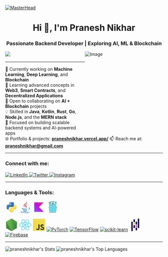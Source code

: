 [![MasterHead](https://github.com/user-attachments/assets/5bb334fa-352d-4da1-aa8b-453f56707db8)](https://pranesh.site)

<h1 align="center">Hi 👋, I'm Pranesh Nikhar</h1>

<h3 align="center">Passionate Backend Developer | Exploring AI, ML & Blockchain</h3>




<img align="right" width="249" height="249" alt="Image" src="https://github.com/user-attachments/assets/62513fab-8a67-48e9-a7e3-d9b27b10bd12" />


<img src="https://komarev.com/ghpvc/?username=praneshnikhar&label=👀%20Profile%20Hits&color=570987&style=for-the-badge" />

---

🔭 Currently working on **Machine Learning**, **Deep Learning**, and **Blockchain**  
🌱 Learning advanced concepts in **Web3**, **Smart Contracts**, and **Decentralized Applications**  
🤝 Open to collaborating on **AI + Blockchain** projects  
💡 Skilled in **Java**, **Kotlin**, **Rust**, **Go**, **Node.js**, and the **MERN stack**  
🚀 Focused on building scalable backend systems and AI-powered apps  
🌐 Portfolio & projects: [**praneshnikhar.vercel.app/**](https://praneshnikhar.vercel.app/)
📫 Reach me at: **praneshnikhar@gmail.com**

---

<h3 align="left">Connect with me:</h3>

<p align="left">
  <a href="https://linkedin.com/in/praneshnikhar" target="blank">
    <img align="center" src="https://cdn.jsdelivr.net/gh/devicons/devicon/icons/linkedin/linkedin-original.svg" alt="LinkedIn" width="30" height="30" />
  </a>
  <a href="https://x.com/PraneshNikhar" target="blank">
    <img align="center" src="https://cdn.jsdelivr.net/gh/devicons/devicon/icons/twitter/twitter-original.svg" alt="Twitter" width="30" height="30" />
  </a>
  <a href="https://instagram.com/praneshnikhar" target="blank">
    <img align="center" src="https://raw.githubusercontent.com/rahuldkjain/github-profile-readme-generator/master/src/images/icons/Social/instagram.svg" alt="Instagram" width="30" height="30" />
  </a>
  
</p>

---

<h3 align="left">Languages & Tools:</h3>

<p align="left">
  <a href="https://www.python.org" target="_blank"><img src="https://raw.githubusercontent.com/devicons/devicon/master/icons/python/python-original.svg" alt="Python" width="40" height="40"/></a>
  <a href="https://www.java.com" target="_blank"><img src="https://raw.githubusercontent.com/devicons/devicon/master/icons/java/java-original.svg" alt="Java" width="40" height="40"/></a>
  <a href="https://kotlinlang.org/" target="_blank"><img src="https://raw.githubusercontent.com/devicons/devicon/master/icons/kotlin/kotlin-original.svg" alt="Kotlin" width="40" height="40"/></a>
  <a href="https://golang.org/" target="_blank"><img src="https://raw.githubusercontent.com/devicons/devicon/master/icons/go/go-original.svg" alt="Go" width="40" height="40"/></a>
 
  <a href="https://nodejs.org/" target="_blank"><img src="https://raw.githubusercontent.com/devicons/devicon/master/icons/nodejs/nodejs-original.svg" alt="Node.js" width="40" height="40"/></a>
  <a href="https://reactjs.org/" target="_blank"><img src="https://raw.githubusercontent.com/devicons/devicon/master/icons/react/react-original.svg" alt="React" width="40" height="40"/></a>
  <a href="https://developer.mozilla.org/en-US/docs/Web/JavaScript" target="_blank"><img src="https://raw.githubusercontent.com/devicons/devicon/master/icons/javascript/javascript-original.svg" alt="JavaScript" width="40" height="40"/></a>
  <a href="https://pytorch.org/" target="_blank"><img src="https://www.vectorlogo.zone/logos/pytorch/pytorch-icon.svg" alt="PyTorch" width="40" height="40"/></a>
  <a href="https://www.tensorflow.org/" target="_blank"><img src="https://www.vectorlogo.zone/logos/tensorflow/tensorflow-icon.svg" alt="TensorFlow" width="40" height="40"/></a>
  <a href="https://scikit-learn.org/" target="_blank"><img src="https://upload.wikimedia.org/wikipedia/commons/0/05/Scikit_learn_logo_small.svg" alt="scikit-learn" width="40" height="40"/></a>
  <a href="https://pandas.pydata.org/" target="_blank"><img src="https://raw.githubusercontent.com/devicons/devicon/master/icons/pandas/pandas-original.svg" alt="Pandas" width="40" height="40"/></a>
  <a href="https://firebase.google.com/" target="_blank"><img src="https://www.vectorlogo.zone/logos/firebase/firebase-icon.svg" alt="Firebase" width="40" height="40"/></a>
</p>

---
![praneshnikhar's Stats](https://github-readme-stats.vercel.app/api?username=praneshnikhar&theme=buefy&show_icons=true&hide_border=true&count_private=true)
![praneshnikhar's Top Languages](https://github-readme-stats.vercel.app/api/top-langs/?username=praneshnikhar&theme=material-palenight&show_icons=true&hide_border=true&layout=compact)

